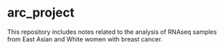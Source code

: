 # arc_project
This repository includes notes related to the analysis of RNAseq samples from East Asian and White women with breast cancer.
